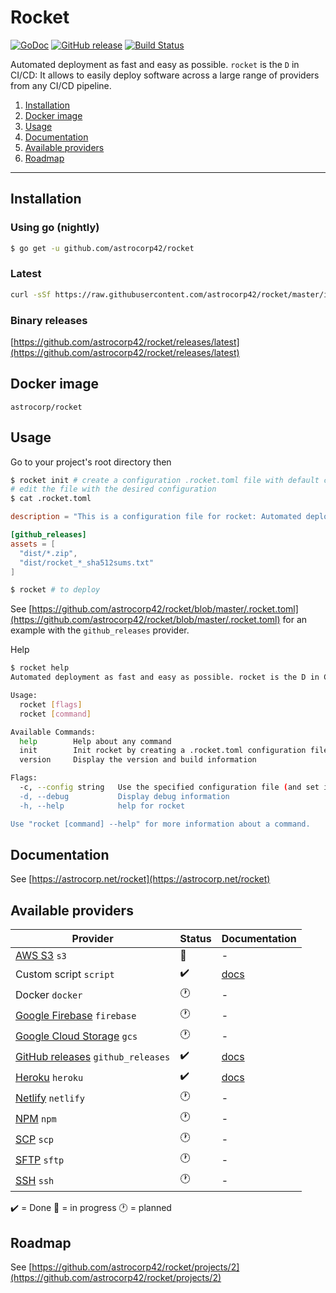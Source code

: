 # Rocket

[![GoDoc](https://godoc.org/github.com/astrocorp42/rocket?status.svg)](https://godoc.org/github.com/astrocorp42/rocket)
[![GitHub release](https://img.shields.io/github/release/astrocorp42/rocket.svg)](https://github.com/astrocorp42/rocket/releases/latest)
[![Build Status](https://travis-ci.org/astrocorp42/rocket.svg?branch=master)](https://travis-ci.org/astrocorp42/rocket)

Automated deployment as fast and easy as possible. `rocket` is the `D` in CI/CD: It allows to easily deploy software across a large range of providers from any CI/CD pipeline.

1. [Installation](#installation)
2. [Docker image](#docker-image)
3. [Usage](#usage)
4. [Documentation](#documentation)
5. [Available providers](#available-providers)
6. [Roadmap](#roadmap)

-------------------


## Installation

### Using go (nightly)
```bash
$ go get -u github.com/astrocorp42/rocket
```

### Latest
```bash
curl -sSf https://raw.githubusercontent.com/astrocorp42/rocket/master/install.sh | sh
```

### Binary releases
[https://github.com/astrocorp42/rocket/releases/latest](https://github.com/astrocorp42/rocket/releases/latest)



## Docker image

`astrocorp/rocket`


## Usage

Go to your project's root directory then
```bash
$ rocket init # create a configuration .rocket.toml file with default configuration
# edit the file with the desired configuration
$ cat .rocket.toml
```
```toml
description = "This is a configuration file for rocket: Automated deployment as fast and easy as possible. See https://github.com/astrocorp42/rocket"

[github_releases]
assets = [
  "dist/*.zip",
  "dist/rocket_*_sha512sums.txt"
]
```
```bash
$ rocket # to deploy
```

See [https://github.com/astrocorp42/rocket/blob/master/.rocket.toml](https://github.com/astrocorp42/rocket/blob/master/.rocket.toml) for an example with the `github_releases` provider.

Help
```bash
$ rocket help
Automated deployment as fast and easy as possible. rocket is the D in CI/CD. See https://github.com/astrocorp42/rocket

Usage:
  rocket [flags]
  rocket [command]

Available Commands:
  help        Help about any command
  init        Init rocket by creating a .rocket.toml configuration file
  version     Display the version and build information

Flags:
  -c, --config string   Use the specified configuration file (and set it's directory as the working directory
  -d, --debug           Display debug information
  -h, --help            help for rocket

Use "rocket [command] --help" for more information about a command.
```

## Documentation

See [https://astrocorp.net/rocket](https://astrocorp.net/rocket)




## Available providers

| Provider              | Status | Documentation |
| --------------------- | -------| ------------- |
| [AWS S3](https://aws.amazon.com/s3) `s3` | :construction: | - |
| Custom script `script` | :heavy_check_mark: | [docs](https://astrocorp.net/rocket/custom_script) |
| Docker `docker` | :clock1: | - |
| [Google Firebase](https://firebase.google.com) `firebase` | :clock1: | - |
| [Google Cloud Storage](https://cloud.google.com/storage) `gcs` | :clock1: | - |
| [GitHub releases](https://help.github.com/categories/releases) `github_releases` | :heavy_check_mark: | [docs](https://astrocorp.net/rocket/github_releases) |
| [Heroku](https://www.heroku.com) `heroku` | :heavy_check_mark: | [docs](https://astrocorp.net/rocket/heroku) |
| [Netlify](https://www.netlify.com) `netlify` | :clock1: | - |
| [NPM](https://www.npmjs.com) `npm` | :clock1: | - |
| [SCP](https://en.wikipedia.org/wiki/Secure_copy) `scp` | :clock1: | - |
| [SFTP](https://en.wikipedia.org/wiki/SSH_File_Transfer_Protocol) `sftp` | :clock1: | - |
| [SSH](https://en.wikipedia.org/wiki/Secure_Shell) `ssh` | :clock1: | - |

:heavy_check_mark: = Done :construction: = in progress :clock1: = planned


## Roadmap

See [https://github.com/astrocorp42/rocket/projects/2](https://github.com/astrocorp42/rocket/projects/2)
